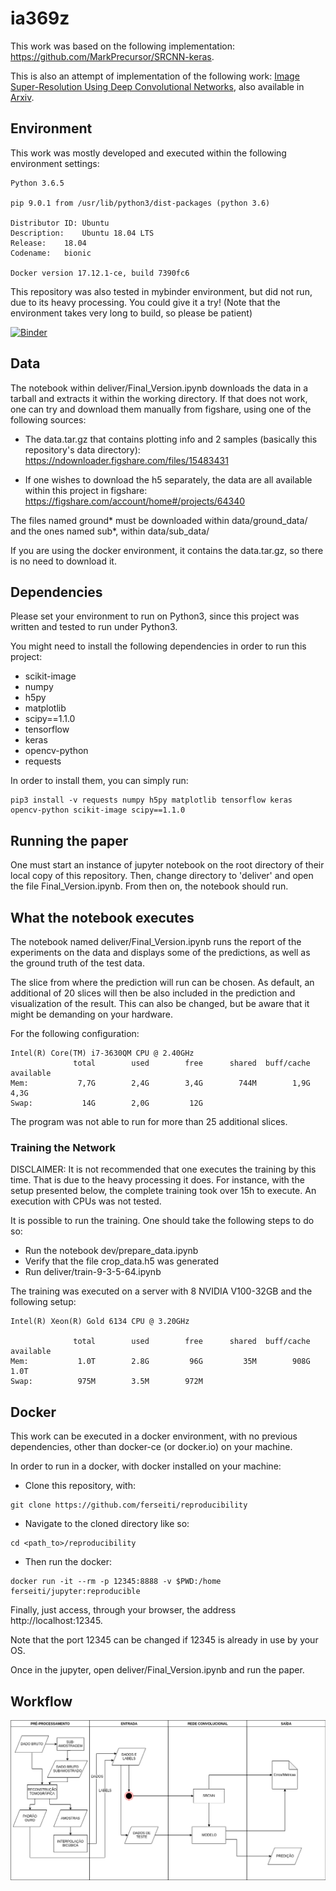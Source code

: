 # ia369z

This work was based on the following implementation: https://github.com/MarkPrecursor/SRCNN-keras.

This is also an attempt of implementation of the following work: [Image Super-Resolution Using Deep Convolutional Networks](http://mmlab.ie.cuhk.edu.hk/projects/SRCNN.html), also available in [Arxiv](https://arxiv.org/abs/1501.00092).

## Environment

This work was mostly developed and executed within the following environment settings:

```
Python 3.6.5

pip 9.0.1 from /usr/lib/python3/dist-packages (python 3.6)

Distributor ID:	Ubuntu
Description:	Ubuntu 18.04 LTS
Release:	18.04
Codename:	bionic

Docker version 17.12.1-ce, build 7390fc6
```

This repository was also tested in mybinder environment, but did not run, due to its heavy processing. You could give it a try! (Note that the environment takes very long to build, so please be patient)

[![Binder](https://mybinder.org/badge_logo.svg)](https://mybinder.org/v2/gh/ferseiti/reproducibility/master)

## Data

The notebook within deliver/Final_Version.ipynb downloads the data in a tarball and extracts it within the working directory. If that does not work, one can try and download them manually from figshare, using one of the following sources:

* The data.tar.gz that contains plotting info and 2 samples (basically this repository's data directory):
https://ndownloader.figshare.com/files/15483431

* If one wishes to download the h5 separately, the data are all available within this project in figshare:
https://figshare.com/account/home#/projects/64340

The files named ground* must be downloaded within data/ground_data/ and the ones named sub*, within data/sub_data/

If you are using the docker environment, it contains the data.tar.gz, so there is no need to download it.

## Dependencies

Please set your environment to run on Python3, since this project was written
and tested to run under Python3.

You might need to install the following dependencies in order to run this
project:

- scikit-image
- numpy
- h5py
- matplotlib
- scipy==1.1.0
- tensorflow
- keras
- opencv-python
- requests

In order to install them, you can simply run:
```
pip3 install -v requests numpy h5py matplotlib tensorflow keras opencv-python scikit-image scipy==1.1.0
```

## Running the paper

One must start an instance of jupyter notebook on the root directory of their local copy of this repository.
Then, change directory to 'deliver' and open the file Final_Version.ipynb.
From then on, the notebook should run.

## What the notebook executes

The notebook named deliver/Final_Version.ipynb runs the report of the experiments on the data and displays some of the predictions, as well as the ground truth of the test data.

The slice from where the prediction will run can be chosen. As default, an additional of 20 slices will then be also included in the prediction and visualization of the result. This can also be changed, but be aware that it might be demanding on your hardware.

For the following configuration:

```
Intel(R) Core(TM) i7-3630QM CPU @ 2.40GHz
              total        used        free      shared  buff/cache   available
Mem:           7,7G        2,4G        3,4G        744M        1,9G        4,3G
Swap:           14G        2,0G         12G
```
The program was not able to run for more than 25 additional slices.

### Training the Network

DISCLAIMER: It is not recommended that one executes the training by this time. That is due to the heavy processing it does. For instance, with the setup presented below, the complete training took over 15h to execute. An execution with CPUs was not tested.

It is possible to run the training. One should take the following steps to do so:

- Run the notebook dev/prepare_data.ipynb
- Verify that the file crop_data.h5 was generated
- Run deliver/train-9-3-5-64.ipynb

The training was executed on a server with 8 NVIDIA V100-32GB and the following setup:
```
Intel(R) Xeon(R) Gold 6134 CPU @ 3.20GHz

              total        used        free      shared  buff/cache   available
Mem:           1.0T        2.8G         96G         35M        908G        1.0T
Swap:          975M        3.5M        972M
```

## Docker

This work can be executed in a docker environment, with no previous dependencies, other than docker-ce (or docker.io) on your machine.

In order to run in a docker, with docker installed on your machine:

* Clone this repository, with:
```
git clone https://github.com/ferseiti/reproducibility
```
* Navigate to the cloned directory like so:
```
cd <path_to>/reproducibility
```
* Then run the docker:
```
docker run -it --rm -p 12345:8888 -v $PWD:/home ferseiti/jupyter:reproducible
```

Finally, just access, through your browser, the address http://localhost:12345.

Note that the port 12345 can be changed if 12345 is already in use by your OS.

Once in the jupyter, open deliver/Final_Version.ipynb and run the paper.

## Workflow

<img src="figures/workflow.png" />
